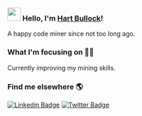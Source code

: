 ### <img src="https://media.giphy.com/media/hvRJCLFzcasrR4ia7z/giphy.gif" width="30px"> Hello, I'm [Hart Bullock](https://www.hartbullock.com/)!

A happy code miner since not too long ago.

### What I'm focusing on 👨‍💻

Currently improving my mining skills. <br />

### Find me elsewhere 🌎

[![Linkedin Badge](https://img.shields.io/badge/-LinkedIn-blue?style=flat-square&logo=Linkedin&logoColor=white&link=https://www.linkedin.com/in/hartbullock/)](https://www.linkedin.com/in/hartbullock/)  [![Twitter Badge](https://img.shields.io/badge/-Twitter-1ca0f1?style=flat-square&labelColor=1ca0f1&logo=twitter&logoColor=white&link=https://twitter.com/_diogorodrigues)](https://twitter.com/hartbullock)
